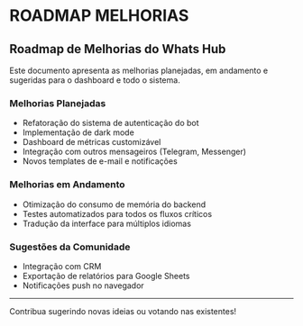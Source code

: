 # ROADMAP MELHORIAS

## Roadmap de Melhorias do Whats Hub

Este documento apresenta as melhorias planejadas, em andamento e sugeridas para o dashboard e todo o sistema.

### Melhorias Planejadas
- Refatoração do sistema de autenticação do bot
- Implementação de dark mode
- Dashboard de métricas customizável
- Integração com outros mensageiros (Telegram, Messenger)
- Novos templates de e-mail e notificações

### Melhorias em Andamento
- Otimização do consumo de memória do backend
- Testes automatizados para todos os fluxos críticos
- Tradução da interface para múltiplos idiomas

### Sugestões da Comunidade
- Integração com CRM
- Exportação de relatórios para Google Sheets
- Notificações push no navegador

---
Contribua sugerindo novas ideias ou votando nas existentes!
